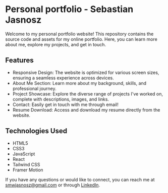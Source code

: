 # Personal portfolio - Sebastian Jasnosz

Welcome to my personal portfolio website! This repository contains the source code and assets for my online portfolio. Here, you can learn more about me, explore my projects, and get in touch.

## Features

- Responsive Design: The website is optimized for various screen sizes, ensuring a seamless experience across devices.
- About Me Section: Learn more about my background, skills, and professional journey.
- Project Showcase: Explore the diverse range of projects I've worked on, complete with descriptions, images, and links.
- Contact: Easily get in touch with me through email!
- Resume Download: Access and download my resume directly from the website.

## Technologies Used

- HTML5
- CSS3
- JavaScript
- React
- Tailwind CSS
- Framer Motion

If you have any questions or would like to connect, you can reach me at [smwjasnosz@gmail.com](smwjasnosz@gmail.com) or through [LinkedIn](https://www.linkedin.com/in/sebastian-jasnosz).
